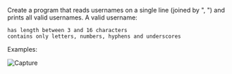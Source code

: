 Create a program that reads usernames on a single line (joined by ", ") and prints all valid usernames. 
A valid username:

	has length between 3 and 16 characters
	contains only letters, numbers, hyphens and underscores

Examples:

![Capture](https://user-images.githubusercontent.com/45227327/202921962-1826321c-8f3f-4c52-b536-37d934fa5ee2.PNG)

